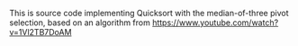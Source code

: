 This is source code implementing Quicksort with the median-of-three pivot selection, based on an algorithm from https://www.youtube.com/watch?v=1Vl2TB7DoAM
